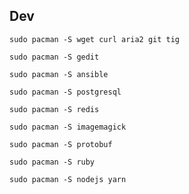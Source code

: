 ## Dev

```
sudo pacman -S wget curl aria2 git tig
```

```
sudo pacman -S gedit
```

```
sudo pacman -S ansible
```

```
sudo pacman -S postgresql
```

```
sudo pacman -S redis
```

```
sudo pacman -S imagemagick
```

```
sudo pacman -S protobuf
```

```
sudo pacman -S ruby
```

```
sudo pacman -S nodejs yarn
```

